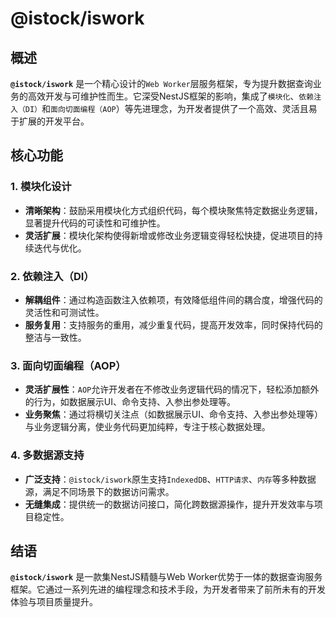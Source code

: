 # @istock/iswork

## 概述

**`@istock/iswork`** 是一个精心设计的`Web Worker`层服务框架，专为提升数据查询业务的高效开发与可维护性而生。它深受NestJS框架的影响，集成了`模块化`、`依赖注入（DI）`和`面向切面编程（AOP`）等先进理念，为开发者提供了一个高效、灵活且易于扩展的开发平台。

## 核心功能

### 1. **模块化设计**

- **清晰架构**：鼓励采用模块化方式组织代码，每个模块聚焦特定数据业务逻辑，显著提升代码的可读性和可维护性。
- **灵活扩展**：模块化架构使得新增或修改业务逻辑变得轻松快捷，促进项目的持续迭代与优化。

### 2. **依赖注入（DI）**

- **解耦组件**：通过构造函数注入依赖项，有效降低组件间的耦合度，增强代码的灵活性和可测试性。
- **服务复用**：支持服务的重用，减少重复代码，提高开发效率，同时保持代码的整洁与一致性。

### 3. **面向切面编程（AOP）**

- **灵活扩展性**：`AOP`允许开发者在不修改业务逻辑代码的情况下，轻松添加额外的行为，如数据展示UI、命令支持、入参出参处理等。
- **业务聚焦**：通过将横切关注点（如数据展示UI、命令支持、入参出参处理等）与业务逻辑分离，使业务代码更加纯粹，专注于核心数据处理。

### 4. **多数据源支持**

- **广泛支持**：`@istock/iswork`原生支持`IndexedDB`、`HTTP请求`、`内存`等多种数据源，满足不同场景下的数据访问需求。
- **无缝集成**：提供统一的数据访问接口，简化跨数据源操作，提升开发效率与项目稳定性。

## 结语

**`@istock/iswork`** 是一款集NestJS精髓与Web Worker优势于一体的数据查询服务框架。它通过一系列先进的编程理念和技术手段，为开发者带来了前所未有的开发体验与项目质量提升。
